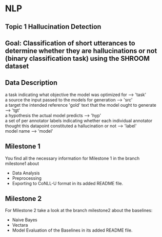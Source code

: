 # NLP

## Topic 1 Hallucination Detection 

## Goal: Classification of short utterances to determine whether they are hallucinations or not (binary classification task) using the SHROOM dataset 

## Data Description 

a task indicating what objective the model was optimized for --> 'task'  
a source the input passed to the models for generation --> 'src'   
a target the intended reference 'gold' text that the model ought to generate --> 'tgt'  
a hypothesis the actual model predicts --> 'hyp'  
a set of per annotator labels indicating whether each individual annotator thought this datapoint constituted a hallucination or not --> 'label'  
model name --> 'model' 

## Milestone 1
You find all the necessary information for Milestone 1 in the branch milestone1 about 
  - Data Analysis
  - Preprocessing
  - Exporting to CoNLL-U format
in its added README  file.
## Milestone 2 

For Milestone 2 take a look at the branch milestone2 about the baselines: 
  - Naive Bayes
  - Vectara
  - Model Evaluation of the Baselines
in its added README file. 
